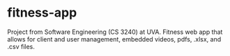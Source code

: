 # fitness-app
Project from Software Engineering (CS 3240) at UVA. Fitness web app that allows for client and user management, embedded videos, pdfs, .xlsx, and .csv files.
